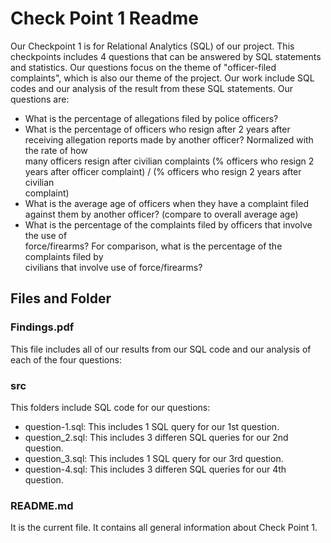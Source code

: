 # Check Point 1 Readme

Our Checkpoint 1 is for Relational Analytics (SQL) of our project. This checkpoints includes 4 questions that can be answered by SQL statements and statistics. Our questions focus on the theme of "officer-filed complaints", which is also our theme of the project. Our work include SQL codes and our analysis of the result from these SQL statements. Our questions are:
- What is the percentage of allegations filed by police officers?  
- What is the percentage of officers who resign after 2 years after receiving allegation reports made by another officer?  Normalized with the rate of how  
many officers resign after civilian complaints (% officers who resign 2 years after officer complaint) / (% officers who resign 2 years after civilian  
complaint)  
- What is the average age of officers when they have a complaint filed against them by another officer? (compare to overall average age)  
- What is the percentage of the complaints filed by officers that involve the use of  
force/firearms? For comparison, what is the percentage of the complaints filed by  
civilians that involve use of force/firearms?

## Files and Folder
### Findings.pdf

This file includes all of our results from our SQL code and our analysis of each of the four questions:

### src
This folders include SQL code for our questions:
- question-1.sql: This includes 1 SQL query for our 1st question.
- question_2.sql: This includes 3 differen SQL queries for our 2nd question.
- question_3.sql: This includes 1 SQL query for our 3rd question.
- question-4.sql: This includes 3 differen SQL queries for our 4th question.

### README.md
It is the current file. It contains all general information about Check Point 1.
